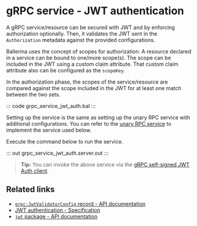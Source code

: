# gRPC service - JWT authentication

A gRPC service/resource can be secured with JWT and by enforcing authorization optionally. Then, it validates the JWT sent in the `Authorization` metadata against the provided configurations.

Ballerina uses the concept of scopes for authorization. A resource declared in a service can be bound to one/more scope(s). The scope can be included in the JWT using a custom claim attribute. That custom claim attribute also can be configured as the `scopeKey`.

In the authorization phase, the scopes of the service/resource are compared against the scope included in the JWT for at least one match between the two sets.

   ::: code grpc_service_jwt_auth.bal :::

Setting up the service is the same as setting up the unary RPC service with additional configurations. You can refer to the [unary RPC service](/learn/by-example/grpc-service-unary/) to implement the service used below.

Execute the command below to run the service.

   ::: out grpc_service_jwt_auth.server.out :::

>**Tip:** You can invoke the above service via the [gRPC self-signed JWT Auth client](/learn/by-example/grpc-client-self-signed-jwt-auth).

## Related links
- [`grpc:JwtValidatorConfig` record - API documentation](https://lib.ballerina.io/ballerina/grpc/latest/records/JwtValidatorConfig)
- [JWT authentication - Specification](/spec/grpc/#5113-service---jwt-auth)
- [`jwt` package - API documentation](https://lib.ballerina.io/ballerina/jwt/latest/)
